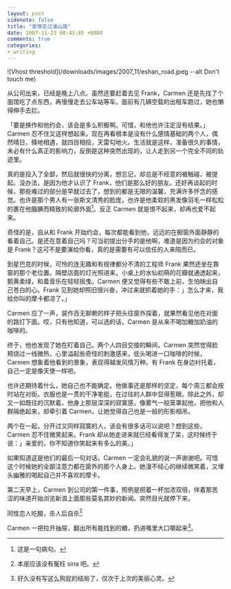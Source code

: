 ```yaml
---
layout: post
sidenote: false
title: "爱情走过浦山路"
date: 2007-11-23 00:43:05 +0800
comments: true
categories:
- writing
---
```


![Vhost threshold](/downloads/images/2007_11/eshan_road.jpeg --alt Don't touch me)

从公司出来，已经是晚上八点。虽然还要赶着去见 Frank，Carmen 还是先找了个面馆吃了点东西，再慢慢走去公车站等车。面前有几辆空载的出租车跑过，她也懒得伸手去拦。

「要是换作和他约会，该会是多么积极啊。可惜，和他也许注定没有结果。」Carmen 忍不住又这样想起来。现在再看根本是没有什么感情基础的两个人，偶然晴日，倏地相遇，就四目相投，天雷勾地火。生活就是这样，准备很久的事情，未必有什么真正的影响力，反倒是这种突然出现的，让人走到另一个完全不同的轨迹里。

真的是投入了全部，然后就很快的分离，想忘记，却总是不经意的被触碰，被提起。没办法，是因为他才认识了 Frank，他们是那么好的朋友。还好再谈起的时候，那些难过的部分是早就过去了，想到的都是无限的温馨，充满许多怀念的感觉。也许是那个男人有一张斯文清秀的脸庞，也许是他柔软的黑发像羽毛一样松松的裹在他腼腆而精致的轮廓外面[^1]。反正 Carmen 就是恨不起来，却再也爱不起来。

奇怪的是，自从和 Frank 开始约会，每次都能看到他，远远的在橱窗外面静静的看着自己。是还在意着自己吗？可当初提出分手的是他啊，难道是因为约会的对象是 Frank？这可不是要演给你看，真的是需要有可以信任的人来陪而已。

到星巴克的时候，可怜的连无趣和有规律都分不清的工程师 Frank 果然还坐在靠窗的那个老位置。隔壁店面的灯光照进来，小桌上的水仙初萌的花瓣就通透起来，鹅黄柔绿，和着音乐在轻轻摇曳。Carmen 便又觉得有些不敢上前，生怕映出自己苍白的心。Frank 见到她却照旧很兴奋，冲过来就抓着她的手：」怎么才来，我给你叫的摩卡都凉了。」

Carmen 应了一声，装作百无聊赖的样子把头往窗外探着，就果然看见他在对面的路灯下面。哎，只有他知道，可以选的话，Carmen 是从来不喝加糖加奶油的咖啡的。

终于，他也发现了她在盯着自己。两个人四目交接的瞬间，Carmen 突然觉得脸颊烧过一线微热，心里溢起些奇怪的刺激感来。低头喝进一口咖啡的时候，Carmen 想象着他看到的景象，表现得越发风情万种。有 Frank 在身边衬托着，自己一定是像天使一样吧。

也许还期待着什么，她自己也不能确定。他做事还是那样的坚定，每个周三都会按时站在对街。衣服也是一贯的干净笔挺，在过往的人群中显得惹眼。除此之外，却又一如既往的沉默着。他身上那层深深的寂寞感，像雾气一般笼罩起他，把他和人群隔绝起来，却牵引着 Carmen，让她觉得自己也是一般的形影相吊。

两个在一起，分开过又同样寂寞的人，该会有很多话可以说吧？想到这些，Carmen 忍不住微笑起来。Frank 却从她走进来就已经看得发了呆，这时候终于说：」亲爱的，你不知道你笑起来有多么的美。」

如果知道这是他们的最后一句对话，Carmen 一定会礼貌的说一声谢谢吧。可惜这个时候她的全部注意力都在窗外的那个人身上。她漫不经心的继续微笑着，又埋头幽雅的喝起自己并不喜欢的摩卡。

第二天早上，Carmen 到公司的第一件事，照例是把着一杯加浓双倍，伴着那苦涩的味道开始浏览新浪上面那些莫名其妙的新闻。突然目光就停下来。

同性恋人吃醋，杀人后自杀[^2]

Carmen 一把拉开抽屉，翻出所有能找到的糖，扔进嘴里大口嚼起来[^3]。

[^1]: 这是一句病句。
[^2]: 本座应该没有冤枉 sina 吧。
[^3]: 好久没有写这么狗屁的结局了，仅次于上次的美丽心灵。


